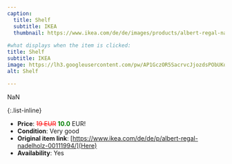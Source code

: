 ```yaml
---
caption:
  title: Shelf
  subtitle: IKEA
  thumbnail: https://www.ikea.com/de/de/images/products/albert-regal-nadelholz__0088996_pe220776_s5.jpg
  
#what displays when the item is clicked:
title: Shelf
subtitle: IKEA
image: https://lh3.googleusercontent.com/pw/AP1GczOR5SacrvcJjozdsPObUKq7QQw7TXjDLVhIXKq-2jufD9xIrogZf7rXSYyc_yAuXPwt70icHHPfAg0eIEmiZ6AAOXMU6kb_oSfwyrQMOUmcaYjmu6m9roFdEb4m3mIOWBNLqhfcQZvOqct9SQGq2WFjHA=w1220-h1626-s-no-gm?authuser=0
alt: Shelf

---
```

NaN

{:.list-inline} 
- **Price**: <span style="color:red"><del>19 EUR</del></span> <span style="color:green">**10.0**</span> EUR!
- **Condition**: Very good
- **Original item link**: [https://www.ikea.com/de/de/p/albert-regal-nadelholz-00111994/](Here)
- **Availability**: Yes
